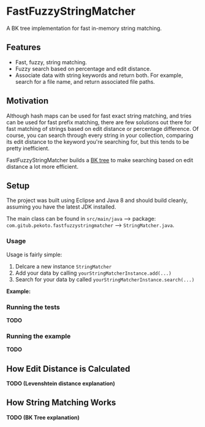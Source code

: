 # FastFuzzyStringMatcher
A BK tree implementation for fast in-memory string matching.

## Features
- Fast, fuzzy, string matching.
- Fuzzy search based on percentage and edit distance.
- Associate data with string keywords and return both. For example, search for a file name, and return associated file paths.

## Motivation
Although hash maps can be used for fast exact string matching, and tries can be used for fast prefix matching, there are few solutions out there for fast matching of strings based on edit distance or percentage difference. Of course, you can search through every string in your collection, comparing its edit distance to the keyword you're searching for, but this tends to be pretty inefficient.

FastFuzzyStringMatcher builds a [BK tree](https://en.wikipedia.org/wiki/BK-tree) to make searching based on edit distance a lot more efficient.

## Setup
The project was built using Eclipse and Java 8 and should build cleanly, assuming you have the latest JDK installed.

The main class can be found in `src/main/java` --> package: `com.gitub.pekoto.fastfuzzystringmatcher` --> `StringMatcher.java`.

### Usage
Usage is fairly simple:

1. Delcare a new instance `StringMatcher`
2. Add your data by calling `yourStringMatcherInstance.add(...)`
3. Search for your data by called `yourStringMatcherInstance.search(...)`

__Example:__

### Running the tests
__TODO__

### Running the example
__TODO__

## How Edit Distance is Calculated
__TODO (Levenshtein distance explanation)__

## How String Matching Works
__TODO (BK Tree explanation)__
